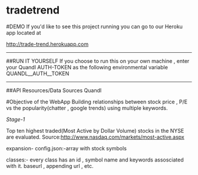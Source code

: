 tradetrend
==========
#DEMO
If you'd like to see this project running you can go to our Heroku app located at

  http://trade-trend.herokuapp.com

<hr>
##RUN IT YOURSELF
If you choose to run this on your own machine , enter your Quandl AUTH-TOKEN as the following environmental variable
  <br>
  QUANDL__AUTH__TOKEN

<hr>
##API Resources/Data Sources
  Quandl


#Objective of the WebApp
Building relationships between stock price , P/E vs  the popularity(chatter , google trends) using multiple keywords.


*Stage-1*


Top ten highest traded(Most Active by Dollar Volume) stocks in the NYSE are evaluated.
Source:http://www.nasdaq.com/markets/most-active.aspx

expansion-
config.json:-array with stock symbols

classes:-
every class has an id , symbol name and keywords assosciated with it.
baseurl , appending url , etc.



